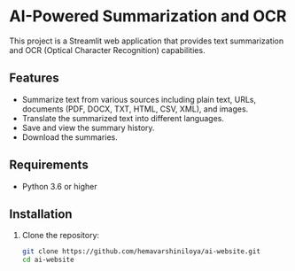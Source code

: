 # AI-Powered Summarization and OCR

This project is a Streamlit web application that provides text summarization and OCR (Optical Character Recognition) capabilities.

## Features

- Summarize text from various sources including plain text, URLs, documents (PDF, DOCX, TXT, HTML, CSV, XML), and images.
- Translate the summarized text into different languages.
- Save and view the summary history.
- Download the summaries.

## Requirements

- Python 3.6 or higher

## Installation

1. Clone the repository:
   ```sh
   git clone https://github.com/hemavarshiniloya/ai-website.git
   cd ai-website
